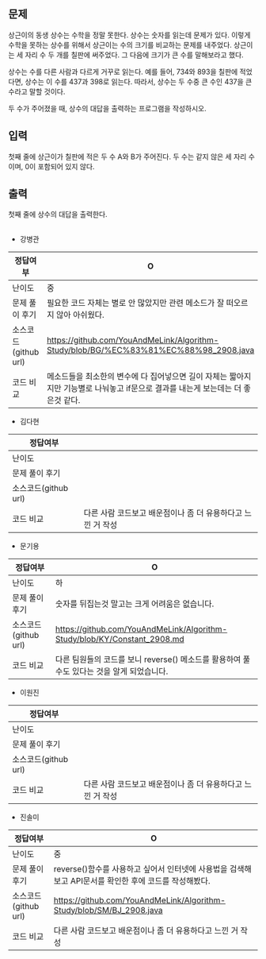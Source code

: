 ## 문제

상근이의 동생 상수는 수학을 정말 못한다. 상수는 숫자를 읽는데 문제가 있다. 이렇게 수학을 못하는 상수를 위해서 상근이는 수의 크기를 비교하는 문제를 내주었다. 상근이는 세 자리 수 두 개를 칠판에 써주었다. 그 다음에 크기가 큰 수를 말해보라고 했다.

상수는 수를 다른 사람과 다르게 거꾸로 읽는다. 예를 들어, 734와 893을 칠판에 적었다면, 상수는 이 수를 437과 398로 읽는다. 따라서, 상수는 두 수중 큰 수인 437을 큰 수라고 말할 것이다.

두 수가 주어졌을 때, 상수의 대답을 출력하는 프로그램을 작성하시오.

## 입력

첫째 줄에 상근이가 칠판에 적은 두 수 A와 B가 주어진다. 두 수는 같지 않은 세 자리 수이며, 0이 포함되어 있지 않다.

## 출력

첫째 줄에 상수의 대답을 출력한다.

## 

- 강병관

| 정답여부 | O |
| --- | --- |
| 난이도 | 중 |
| 문제 풀이 후기 | 필요한 코드 자체는 별로 안 많았지만 관련 메소드가 잘 떠오르지 않아 아쉬웠다. |
| 소스코드(github url) | https://github.com/YouAndMeLink/Algorithm-Study/blob/BG/%EC%83%81%EC%88%98_2908.java |
| 코드 비교 | 메소드들을 최소한의 변수에 다 집어넣으면 길이 자체는 짧아지지만 기능별로 나눠놓고 if문으로 결과를 내는게 보는데는 더 좋은것 같다. |
- 김다현

| 정답여부 |  |
| --- | --- |
| 난이도 |  |
| 문제 풀이 후기 |  |
| 소스코드(github url) |  |
| 코드 비교 | 다른 사람 코드보고 배운점이나 좀 더 유용하다고 느낀 거 작성 |
- 문기용

| 정답여부 | O |
| --- | --- |
| 난이도 | 하 |
| 문제 풀이 후기 | 숫자를 뒤집는것 말고는 크게 어려움은 없습니다. |
| 소스코드(github url) | https://github.com/YouAndMeLink/Algorithm-Study/blob/KY/Constant_2908.md |
| 코드 비교 | 다른 팀원들의 코드를 보니 reverse() 메소드를 활용하여 풀수도 있다는 것을 알게 되었습니다.|
- 이원진

| 정답여부 |  |
| --- | --- |
| 난이도 |  |
| 문제 풀이 후기 |  |
| 소스코드(github url) |  |
| 코드 비교 | 다른 사람 코드보고 배운점이나 좀 더 유용하다고 느낀 거 작성 |
- 진솔미

| 정답여부 | O |
| --- | --- |
| 난이도 | 중 |
| 문제 풀이 후기 | reverse()함수를 사용하고 싶어서 인터넷에 사용법을 검색해보고 API문서를 확인한 후에 코드를 작성해봤다. |
| 소스코드(github url) | https://github.com/YouAndMeLink/Algorithm-Study/blob/SM/BJ_2908.java |
| 코드 비교 | 다른 사람 코드보고 배운점이나 좀 더 유용하다고 느낀 거 작성 |
